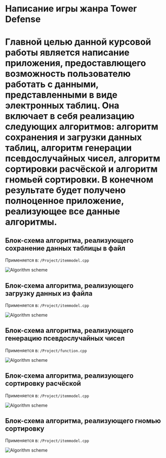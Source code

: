 # Написание игры жанра Tower Defense

# Главной целью данной курсовой работы является написание приложения, предоставлющего возможность пользователю работать с данными, представленными в виде электронных таблиц. Она включает в себя реализацию следующих алгоритмов: алгоритм сохранения и загрузки данных таблиц, алгоритм генерации псевдослучайных чисел, алгоритм сортировки расчёской и алгоритм гномьей сортировки. В конечном результате будет получено полноценное приложение, реализующее все данные алгоритмы.

## Блок-схема алгоритма, реализующего сохранение данных таблицы в файл

Применяется в: `/Project/itemmodel.cpp`

![Algorithm scheme](schemes/1.png)

## Блок-схема алгоритма, реализующего загрузку данных из файла

Применяется в: `/Project/itemmodel.cpp`

![Algorithm scheme](schemes/2.png)

## Блок-схема алгоритма, реализующего генерацию псевдослучайных чисел

Применяется в: `/Project/function.cpp`

![Algorithm scheme](schemes/3.png)

## Блок-схема алгоритма, реализующего сортировку расчёской

Применяется в: `/Project/itemmodel.cpp`

![Algorithm scheme](schemes/4.png)

## Блок-схема алгоритма, реализующего гномью сортировку

Применяется в: `/Project/itemmodel.cpp`

![Algorithm scheme](schemes/5.png)
